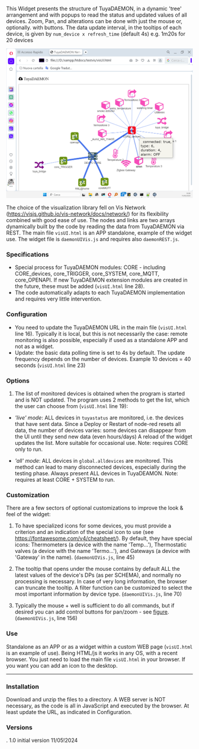 This Widget presents the structure of TuyaDAEMON, in a dynamic 'tree' arrangement and with popups to read the status and updated values of all devices.
Zoom, Pan, and alterations can be done with just the mouse or, optionally. with buttons.
The data update interval, in the tooltips of each device, is given by
                    `num_device x refresh_time` (default 4s) e.g. 1m20s for 20 devices

![User interface using VIS](https://github.com/msillano/tuyaDAEMON/blob/main/pics/daemonUIvis.png?raw=true)

The choice of the visualization library fell on Vis Network (https://visjs.github.io/vis-network/docs/network/) for its flexibility combined with good ease of use.
The nodes and links are two arrays dynamically built by the code by reading the data from TuyaDAEMON via REST.
The main file `visUI.html` is an APP standalone, example of the widget use. The widget file is `daemonUIVis.js` and requires also `daemonREST.js`. 


### Specifications
  - Special process for TuyaDAEMON modules: CORE - including CORE_devices, core_TRIGGER, core_SYSTEM, core_MQTT, core_OPENAPI. If new TuyaDAEMON extension modules are created in the future, these must be added (`visUI.html` line 28).
- The code automatically adapts to each TuyaDAEMON implementation and requires very little intervention.

### Configuration
- You need to update the TuyaDAEMON URL in the main file (`visUI.html` line 16). Typically it is local, but this is not necessarily the case: remote monitoring is also possible, especially if used as a standalone APP and not as a widget.
- Update: the basic data polling time is set to 4s by default. The update frequency depends on the number of devices. Example 10 devices = 40 seconds (`visUI.html` line 23)

### Options
1) The list of monitored devices is obtained when the program is started and is NOT updated.
The program uses 2 methods to get the list, which the user can choose from (`visUI.html` line 19):

  - _'live' mode_: ALL devices in `tuyastatus` are monitored, i.e. the devices that have sent data. Since a Deploy or Restart of node-red resets all data, the number of devices varies: some devices can disappear from the UI until they send new data (even hours/days) A reload of the widget updates the list. More suitable for occasional use. 
Note: requires CORE only to run.

  - _'all' mode_: ALL devices in `global.alldevices` are monitored. This method can lead to many disconnected devices, especially during the testing phase. Always present ALL devices in TuyaDEAMON. 
Note: requires at least CORE + SYSTEM to run.


### Customization
There are a few sectors of optional customizations to improve the look & feel of the widget:

1) To have specialized icons for some devices, you must provide a criterion and an indication of the special icon to use (see https://fontawesome.com/v4/cheatsheet/). 
By default, they have special icons: Thermometers (a device with the name 'Temp...'), Thermostatic valves (a device with the name 'Termo...'), and Gateways (a device with 'Gateway' in the name). (`daemonUIVis.js`, line 45)

2) The tooltip that opens under the mouse contains by default ALL the latest values of the device's DPs (as per SCHEMA), and normally no processing is necessary.
In case of very long information, the browser can truncate the tooltip. A filter function can be customized to select the most important information by device type. (`daemonUIVis.js`, line 70)

3) Typically the mouse + well is sufficient to do all commands, but if desired you can add control buttons for pan/zoom - see [figure](https://github.com/msillano/tuyaDEAMON-applications/tree/main). (`daemonUIVis.js`, line 156)

### Use
Standalone as an APP or as a widget within a custom WEB page (`visUI.html` is an example of use). Being HTML/js it works in any OS, with a recent browser.
You just need to load the main file `visUI.html` in your browser. If you want you can add an icon to the desktop.
<hr>

### Installation
Download and unzip the files to a directory. A WEB server is NOT necessary, as the code is all in JavaScript and executed by the browser.
At least update the URL, as indicated in Configuration.

### Versions
 . 1.0   initial version 11/05!2024
